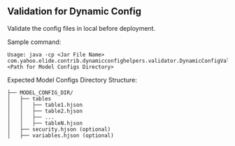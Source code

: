 ## Validation for Dynamic Config

Validate the config files in local before deployment.

Sample command:
```
Usage: java -cp <Jar File Name> com.yahoo.elide.contrib.dynamicconfighelpers.validator.DynamicConfigValidator <Path for Model Configs Directory>
```
Expected Model Configs Directory Structure:
```
├── MODEL_CONFIG_DIR/
│   ├── tables
│   │   ├── table1.hjson
│   │   ├── table2.hjson
│   │   ├── ...
│   │   ├── tableN.hjson
│   ├── security.hjson (optional)
│   ├── variables.hjson (optional)
```
